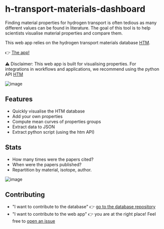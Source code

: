 # h-transport-materials-dashboard

Finding material properties for hydrogen transport is often tedious as many different values can be found in literature.
The goal of this tool is to help scientists visualise material properties and compare them.

This web app relies on the hydrogen transport materials database [HTM](https://github.com/RemDelaporteMathurin/h-transport-materials).

:point_right: [The app!](https://htm-dashboard.herokuapp.com/)

:warning: Disclaimer: 
This web app is built for visualising properties.
For integrations in workflows and applications, we recommend using the python API [HTM](https://github.com/RemDelaporteMathurin/h-transport-materials)

![image](https://user-images.githubusercontent.com/40028739/194302707-39c7c659-34a4-42d7-adb1-52b08ad72023.png)


## Features
- Quickly visualise the HTM database
- Add your own properties
- Compute mean curves of properties groups
- Extract data to JSON
- Extract python script (using the htm API)

## Stats
- How many times were the papers cited?
- When were the papers published?
- Repartition by material, isotope, author.

![image](https://user-images.githubusercontent.com/40028739/194307879-33fb7953-62b8-4f0a-8c53-1bfece5e1110.png)

## Contributing

- "I want to contribute to the database" :point_right: [go to the database repository](https://github.com/RemDelaporteMathurin/h-transport-materials)
- "I want to contribute to the web app" :point_right: you are at the right place! Feel free to [open an issue](https://github.com/RemDelaporteMathurin/h-transport-materials-dashboard/issues/new)

